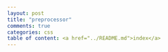 ```yaml
---
layout: post
title: "preprocessor"
comments: true
categories: css
table of content: <a href="../README.md">index</a>
---
```

